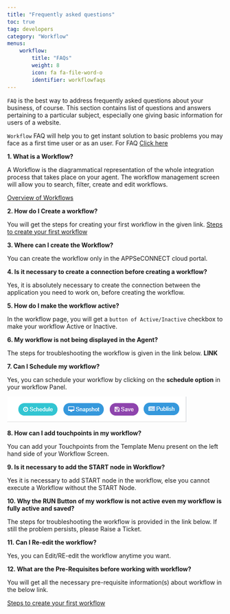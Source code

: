 ```yaml
---
title: "Frequently asked questions"
toc: true
tag: developers
category: "Workflow"
menus: 
    workflow:
        title: "FAQs"   
        weight: 8      
        icon: fa fa-file-word-o
        identifier: workflowfaqs
---
```



`FAQ` is the best way to address frequently asked questions about your business, of course. This section contains list of questions and answers pertaining to a particular subject, especially one giving basic information for users of a website. 

`Workflow` FAQ will help you to get instant solution to basic problems you may face as a first time user or as an user. For FAQ [Click here](https://www.appseconnect.com/faqs/what-is-appseconnect-workflow/)

**1. What is a Workflow?**

A Workflow is the diagrammatical representation of the whole integration process that takes place on your agent. 
The workflow management screen will allow you to search, filter, create and edit workflows.

[Overview of Workflows](/workflow/overview/)

**2.	 How do I Create a workflow?**

You will get the steps for creating your first workflow in the given link. 
[Steps to create your first workflow](/workflow/steps-to-create-your-first-workflow/)

**3.	Where can I create the Workflow?**

You can create the workflow only in the APPSeCONNECT cloud portal.

**4.	Is it necessary to create a connection before creating a workflow?**

Yes, it is absolutely necessary to create the connection between the application you need to work on, before creating the workflow.

**5.	How do I make the workflow active?**

In the workflow page, you will get  a `button of Active/Inactive` checkbox to make your workflow Active or Inactive. 

**6.	My workflow is not being displayed in the Agent?**

The steps for troubleshooting the workflow is given in the link below. 
**LINK**

**7.	Can I Schedule my workflow?**

Yes, you can schedule your workflow by clicking on the **schedule option** in your workflow Panel.

![snapshot-button](/staticfiles/workflow-management/media/snapshot-button.png)

**8. How can I add touchpoints in my workflow?**

You can add your Touchpoints from the Template Menu present on the left hand side of your 
Workflow Screen.

**9.	Is it necessary to add the START node in Workflow?**

Yes it is necessary to add START node in the workflow, else you cannot execute a Workflow without the START Node.

**10.	Why the RUN Button of my workflow is not active even my workflow is fully active and saved?**

The steps for troubleshooting the workflow is provided in the link below. If still the problem persists, please Raise a Ticket.

**11. Can I Re-edit the workflow?**

Yes, you can Edit/RE-edit the workflow anytime you want.

**12.	What are the Pre-Requisites before working with workflow?**

You will get all the necessary pre-requisite information(s) about workflow in the below link.

[Steps to create your first workflow](/workflow/steps-to-create-your-first-workflow/)


